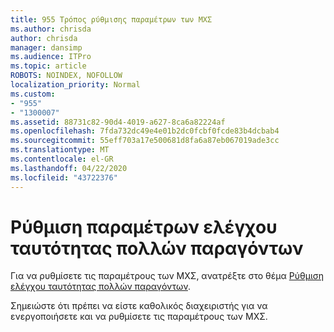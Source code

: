 ```yaml
---
title: 955 Τρόπος ρύθμισης παραμέτρων των ΜΧΣ
ms.author: chrisda
author: chrisda
manager: dansimp
ms.audience: ITPro
ms.topic: article
ROBOTS: NOINDEX, NOFOLLOW
localization_priority: Normal
ms.custom:
- "955"
- "1300007"
ms.assetid: 88731c82-90d4-4019-a627-8ca6a82224af
ms.openlocfilehash: 7fda732dc49e4e01b2dc0fcbf0fcde83b4dcbab4
ms.sourcegitcommit: 55eff703a17e500681d8fa6a87eb067019ade3cc
ms.translationtype: MT
ms.contentlocale: el-GR
ms.lasthandoff: 04/22/2020
ms.locfileid: "43722376"
---
```

# <a name="configure-multi-factor-authentication"></a>Ρύθμιση παραμέτρων ελέγχου ταυτότητας πολλών παραγόντων

Για να ρυθμίσετε τις παραμέτρους των ΜΧΣ, ανατρέξτε στο θέμα [Ρύθμιση ελέγχου ταυτότητας πολλών παραγόντων](https://docs.microsoft.com/office365/admin/security-and-compliance/set-up-multi-factor-authentication).

Σημειώστε ότι πρέπει να είστε καθολικός διαχειριστής για να ενεργοποιήσετε και να ρυθμίσετε τις παραμέτρους των ΜΧΣ.
